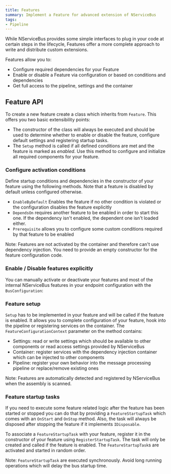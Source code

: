 ```yaml
---
title: Features
summary: Implement a Feature for advanced extension of NServiceBus
tags:
- Pipeline
---
```


While NServiceBus provides some simple interfaces to plug in your code at certain steps in the lifecycle, Features offer a more complete approach to write and distribute custom extensions.

Features allow you to:
* Configure required dependencies for your Feature
* Enable or disable a Feature via configuration or based on conditions and dependencies
* Get full access to the pipeline, settings and the container


## Feature API

To create a new feature create a class which inherits from `Feature`. This offers you two basic extensibility points:
* The constructor of the class will always be executed and should be used to determine whether to enable or disable the feature, configure default settings and registering startup tasks.
* The `Setup` method is called if all defined conditions are met and the feature is marked as *enabled*. Use this method to configure and initialize all required components for your feature.

### Configure activation conditions

Define startup conditions and dependencies in the constructor of your feature using the following methods. Note that a feature is disabled by default unless configured otherwise.

* `EnableByDefault` Enables the feature if no other condition is violated or the configuration disables the feature explicitly
* `DependsOn` requires another feature to be enabled in order to start this one. If the dependency isn't enabled, the dependent one isn't loaded either.
* `Prerequisite` allows you to configure some custom conditions required by that feature to be enabled

<!-- import FeatureConfiguration -->

Note: Features are not activated by the container and therefore can't use dependency injection. You need to provide an empty constructor for the feature configuration code.


### Enable / Disable features explicitly

You can manually activate or deactivate your features and most of the internal NServiceBus features in your endpoint configuration with the `BusConfiguration`:

<!-- import EnableDisableFeatures -->


### Feature setup
`Setup` has to be implemented in your feature and will be called if the feature is enabled. It allows you to complete configuration of your feature, hook into the pipeline or registering services on the container. The `FeatureConfigurationContext` parameter on the method contains:
* Settings: read or write settings which should be available to other components or read access settings provided by NServiceBus
* Container: register services with the dependency injection container which can be injected to other components
* Pipeline: register your own behavior into the message processing pipeline or replace/remove existing ones

<!-- import FeatureSetup -->


Note: Features are automatically detected and registered by NServiceBus when the assembly is scanned.


### Feature startup tasks

If you need to execute some feature related logic after the feature has been started or stopped you can do that by providing a `FeatureStartupTask` which comes with an `OnStart` and `OnStop` method. Also, the task will always be disposed after stopping the feature if it implements `IDisposable`.

<!-- import FeatureSartupTaskDefinition -->

To associate a `FeatureStartupTask` with your feature, register it in the constructor of your feature using `RegisterStartupTask`. The task will only be created and called if the feature is enabled. The `FeatureStartupTask`s are activated and started in random order.

<!-- import FeatureStartupTaskRegistration -->

Note: `FeatureStartupTask` are executed synchronously. Avoid long running operations which will delay the bus startup time.
